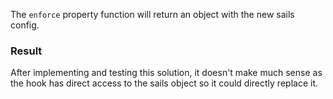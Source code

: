 The `enforce` property function will return an object with the new sails config.

### Result

After implementing and testing this solution, it doesn't make much sense as the hook has direct access to the sails object so it could directly replace it.
